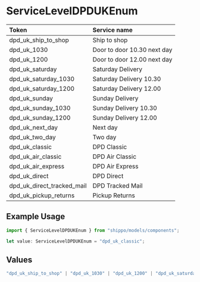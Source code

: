 # ServiceLevelDPDUKEnum

|Token | Service name|
|:---|:---|
| dpd_uk_ship_to_shop | Ship to shop|
| dpd_uk_1030 | Door to door 10.30 next day|
| dpd_uk_1200 | Door to door 12.00 next day|
| dpd_uk_saturday | Saturday Delivery|
| dpd_uk_saturday_1030 | Saturday Delivery 10.30|
| dpd_uk_saturday_1200 | Saturday Delivery 12.00|
| dpd_uk_sunday | Sunday Delivery|
| dpd_uk_sunday_1030 | Sunday Delivery 10.30|
| dpd_uk_sunday_1200 | Sunday Delivery 12.00|
| dpd_uk_next_day | Next day|
| dpd_uk_two_day | Two day|
| dpd_uk_classic | DPD Classic|
| dpd_uk_air_classic | DPD Air Classic|
| dpd_uk_air_express | DPD Air Express|
| dpd_uk_direct | DPD Direct|
| dpd_uk_direct_tracked_mail| DPD Tracked Mail|
| dpd_uk_pickup_returns | Pickup Returns|


## Example Usage

```typescript
import { ServiceLevelDPDUKEnum } from "shippo/models/components";

let value: ServiceLevelDPDUKEnum = "dpd_uk_classic";
```

## Values

```typescript
"dpd_uk_ship_to_shop" | "dpd_uk_1030" | "dpd_uk_1200" | "dpd_uk_saturday" | "dpd_uk_saturday_1030" | "dpd_uk_saturday_1200" | "dpd_uk_sunday" | "dpd_uk_sunday_1030" | "dpd_uk_sunday_1200" | "dpd_uk_next_day" | "dpd_uk_two_day" | "dpd_uk_classic" | "dpd_uk_air_classic" | "dpd_uk_air_express" | "dpd_uk_direct" | "dpd_uk_direct_tracked_mail" | "dpd_uk_pickup_returns"
```